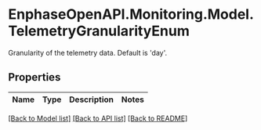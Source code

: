 # EnphaseOpenAPI.Monitoring.Model.TelemetryGranularityEnum
Granularity of the telemetry data. Default is 'day'.

## Properties

Name | Type | Description | Notes
------------ | ------------- | ------------- | -------------

[[Back to Model list]](../README.md#documentation-for-models) [[Back to API list]](../README.md#documentation-for-api-endpoints) [[Back to README]](../README.md)

